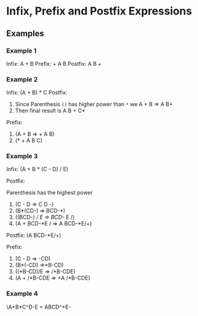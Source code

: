 # Infix, Prefix and Postfix Expressions

## Examples

### Example 1

Infix: A + B
Prefix: + A B
Postfix: A B +

### Example 2

Infix: (A + B) * C
Postfix:

1) Since Parenthesis `()` has higher power than `*` we A + B => A B+
2) Then final result is A B + C*

Prefix:

1) \(A + B => + A B\)
2) \(* + A  B C\)

### Example 3

Infix: \(A + B * (C - D) / E\)

Postfix:

Parenthesis has the highest power

1) \(C - D => C D -\)
2) \(B*(CD-) => BCD-*\)
3) \((BCD-*) / E => BCD-* E /\)
4) \(A + BCD-*E / => A BCD-*E/+\)

Postfix: \(A BCD-*E/+\)

Prefix:

1) \(C - D => -CD\)
2) \(B*(-CD) =>*B-CD\)
3) \((*B-CD)/E => /*B-CDE\)
4) \(A + /*B-CDE => +A /*B-CDE\)

### Example 4

\A+B*C^D-E = ABCD^+E-
